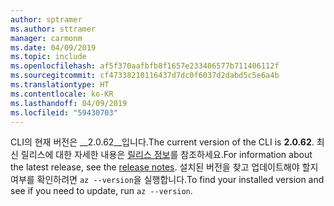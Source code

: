 ```yaml
---
author: sptramer
ms.author: sttramer
manager: carmonm
ms.date: 04/09/2019
ms.topic: include
ms.openlocfilehash: af5f370aafbfb8f1657e233406577b711406112f
ms.sourcegitcommit: cf47338210116437d7dc0f6037d2dabd5c5e6a4b
ms.translationtype: HT
ms.contentlocale: ko-KR
ms.lasthandoff: 04/09/2019
ms.locfileid: "59430703"
---
```

<span data-ttu-id="0d5fc-101">CLI의 현재 버전은 __2.0.62__입니다.</span><span class="sxs-lookup"><span data-stu-id="0d5fc-101">The current version of the CLI is __2.0.62__.</span></span> <span data-ttu-id="0d5fc-102">최신 릴리스에 대한 자세한 내용은 [릴리스 정보](../release-notes-azure-cli.md)를 참조하세요.</span><span class="sxs-lookup"><span data-stu-id="0d5fc-102">For information about the latest release, see the [release notes](../release-notes-azure-cli.md).</span></span> <span data-ttu-id="0d5fc-103">설치된 버전을 찾고 업데이트해야 할지 여부를 확인하려면 `az --version`을 실행합니다.</span><span class="sxs-lookup"><span data-stu-id="0d5fc-103">To find your installed version and see if you need to update, run `az --version`.</span></span>

